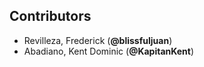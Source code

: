 ## Contributors
- Revilleza, Frederick (**@blissfuljuan**)
- Abadiano, Kent Dominic (**@KapitanKent**)
